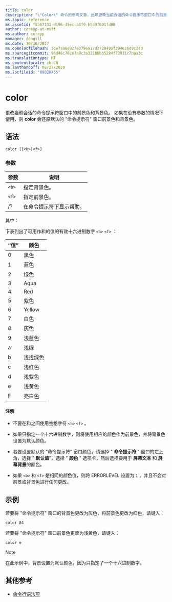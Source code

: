 ```yaml
---
title: color
description: "\"Color\" 命令的参考文章，此项更改当前会话的命令提示符窗口中的前景色和背景色。"
ms.topic: reference
ms.assetid: f5b67131-d196-45ec-a3f9-b5d9f091fd86
author: coreyp-at-msft
ms.author: coreyp
manager: dongill
ms.date: 10/16/2017
ms.openlocfilehash: 3ce7aa8e927e3796917d2720495f394636d9c240
ms.sourcegitcommit: 96d46c702e7a9c3a321bbbb5284f73911c7baa3c
ms.translationtype: MT
ms.contentlocale: zh-CN
ms.lasthandoff: 08/27/2020
ms.locfileid: "89028455"
---
```

# <a name="color"></a>color

更改当前会话的命令提示符窗口中的前景色和背景色。 如果在没有参数的情况下使用，则 **color** 会还原默认的 "命令提示符" 窗口前景色和背景色。

## <a name="syntax"></a>语法

```
color [[<b>]<f>]
```

### <a name="parameters"></a>参数

| 参数 | 说明 |
| --------- | ----------- |
| `<b>` | 指定背景色。 |
| `<f>` | 指定前景色。 |
| /? | 在命令提示符下显示帮助。 |

其中：

下表列出了可用作和的值的有效十六进制数字 `<b>` `<f>` ：

| “值” | 颜色 |
| ----- | ----- |
| 0 | 黑色 |
| 1 | 蓝色 |
| 2 | 绿色 |
| 3 | Aqua |
| 4 | Red |
| 5 | 紫色 |
| 6 | Yellow |
| 7 | 白色 |
| 8 | 灰色 |
| 9 | 浅蓝色 |
| a | 浅绿 |
| b | 浅浅绿色 |
| c | 浅红色 |
| d | 浅紫色 |
| e | 浅黄色 |
| F | 亮白色 |

#### <a name="remarks"></a>注解

- 不要在和之间使用空格字符 `<b>` `<f>` 。

- 如果只指定一个十六进制数字，则将使用相应的颜色作为前景色，并将背景色设置为默认颜色。

- 若要设置默认的 "命令提示符" 窗口颜色，请选择 " **命令提示符** " 窗口的左上角，选择 " **默认值**"，选择 " **颜色** " 选项卡，然后选择要用于 **屏幕文本** 和 **屏幕背景**的颜色。

- 如果 `<b>` 和 `<f>` 是相同的颜色值，则将 ERRORLEVEL 设置为 `1` ，并且不会对前景或背景色进行任何更改。

## <a name="examples"></a>示例

若要将 "命令提示符" 窗口的背景色更改为灰色，将前景色更改为红色，请键入：

```
color 84
```

若要将 "命令提示符" 窗口前景色更改为浅黄色，请键入：

```
color e
```

> [!NOTE]
> 在此示例中，背景设置为默认颜色，因为只指定了一个十六进制数字。

## <a name="additional-references"></a>其他参考

- [命令行语法项](command-line-syntax-key.md)
